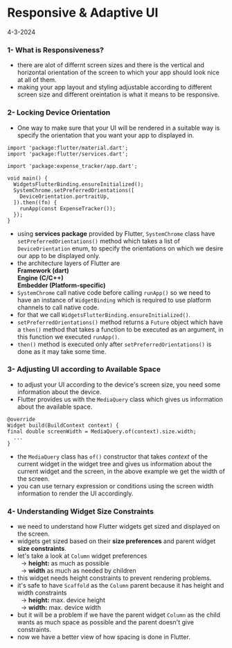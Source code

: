 # Responsive & Adaptive UI
4-3-2024

### 1- What is Responsiveness?
* there are alot of differnt screen sizes and there is the vertical and horizontal orientation of the screen to which your app should look nice at all of them.
* making your app layout and styling adjustable according to different screen size and different oreintation is what it means to be responsive.

### 2- Locking Device Orientation
* One way to make sure that your UI will be rendered in a suitable way is specify the orientation that you want your app to displayed in.
```
import 'package:flutter/material.dart';
import 'package:flutter/services.dart';

import 'package:expense_tracker/app.dart';

void main() {
  WidgetsFlutterBinding.ensureInitialized();
  SystemChrome.setPreferredOrientations([
    DeviceOrientation.portraitUp,
  ]).then((fn) {
    runApp(const ExpenseTracker());
  });
}
```
* using **services package** provided by Flutter, `SystemChrome` class have `setPreferredOrientations()` method which takes a list of `DeviceOrientation` enum, to specify the orientations on which we desire our app to be displayed only.
* the architecture layers of Flutter are<br>
**Framework (dart)**<br>
**Engine (C/C++)**<br>
**Embedder (Platform-specific)**
* `SystemChrome` call native code before calling `runApp()` so we need to have an instance of `WidgetBinding` which is required to use platform channels to call native code.
* for that we call `WidgetsFlutterBinding.ensureInitialized()`.
* `setPreferredOrientations()` method returns a `Future` object which have a `then()` method that takes a function to be executed as an argument, in this function we executed `runApp()`.
* `then()` method is executed only after `setPreferredOrientations()` is done as it may take some time.

### 3- Adjusting UI according to Available Space
* to adjust your UI according to the device's screen size, you need some information about the device.
* Flutter provides us with the `MediaQuery` class which gives us information about the available space.
```
@override
Widget build(BuildContext context) {
final double screenWidth = MediaQuery.of(context).size.width;
  ...
}
```
* the `MediaQuery` class has `of()` constructor that takes *context* of the current widget in the widget tree and gives us information about the current widget and the screen, in the above example we get the width of the screen.
* you can use ternary expression or conditions using the screen width information to render the UI accordingly.

### 4- Understanding Widget Size Constraints
* we need to understand how Flutter widgets get sized and displayed on the screen.
* widgets get sized based on their **size preferences** and parent widget **size constraints**.
* let's take a look at `Column` widget preferences<br>
&nbsp; -> **height:** as much as possible<br>
&nbsp; -> **width** as much as needed by children
* this widget needs height constraints to prevent rendering problems.
* it's safe to have `Scaffold` as the `Column` parent because it has height and width constraints<br>
&nbsp; -> **height:** max. device height<br>
&nbsp; -> **width:** max. device width
* but it will be a problem if we have the parent widget `Column` as the child wants as much space as possible and the parent doesn't give constraints.
* now we have a better view of how spacing is done in Flutter.
